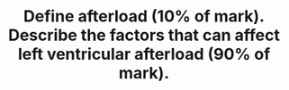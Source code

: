 ---
title: "Define afterload (10% of mark). Describe the factors that can affect left ventricular afterload (90% of mark)."
entityType: SAQ
exam: PEX
college: CICM
year: 2009
sitting: A
question: 07
passRate: 20
lo:
- "[[C1c]]"
- "[[C2c]]"
EC_expectedDomains:
- "The main factors affecting left ventricular afterload are systemic vascular resistance, aortic impedance and ventricular radius."
EC_extraCredit:
- "Many definitions of afterload were accepted."
- "Other factors include blood viscosity and positive intrathoracic pressure."
- "Good answers expanded on the points above."
EC_errorsCommon:
- "Candidates who failed this question did not have enough facts."
resources:
- "Bray 4th edition p 342-344 and p 360-361"
---